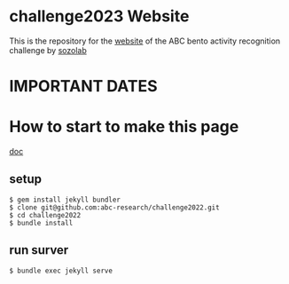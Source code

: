 # challenge2023 Website

This is the repository for the [website](https://abc-research.github.io/challenge2022/) of the ABC bento activity recognition challenge by [sozolab](https://sozolab.jp)

# IMPORTANT DATES
<!-- - Start of competition: June 1, 2021 -->
<!-- - Test data sent to participants: July 1, 2021 -->
<!-- - Registration close: July 15, 2021 -->
<!-- - Submission of results: August 1, 2021 -->
<!-- - Submission of paper: August 1, 2021 -->
<!-- - Review sent to participants: August 23, 2021 -->
<!-- - Camera-ready paper: September 17, 2021 -->

# How to start to make this page
[doc](http://jekyllrb-ja.github.io/docs/)

## setup
```
$ gem install jekyll bundler
$ clone git@github.com:abc-research/challenge2022.git
$ cd challenge2022
$ bundle install
```

## run surver
```
$ bundle exec jekyll serve
```


